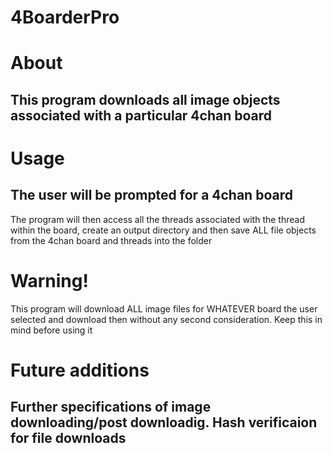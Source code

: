 # 4BoarderPro

# About

## This program downloads all image objects associated with a particular 4chan board

# Usage

## The user will be prompted for a 4chan board

The program will then access all the threads associated with the thread within the board, create an output directory and then save ALL file objects from the 4chan board and threads into the folder

# Warning!
This program will download ALL image files for WHATEVER board the user selected and download then without any second consideration. Keep this in mind before using it

# Future additions

## Further specifications of image downloading/post downloadig. Hash verificaion for file downloads
